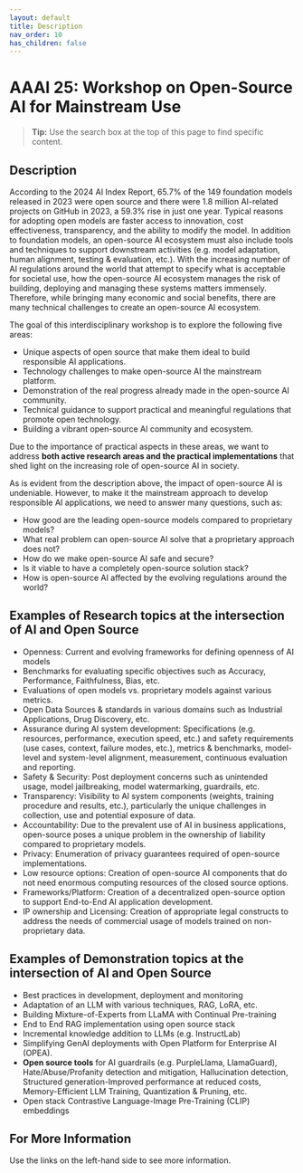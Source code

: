```yaml
---
layout: default
title: Description
nav_order: 10
has_children: false
---
```


# AAAI 25: Workshop on Open-Source AI for Mainstream Use

> **Tip:** Use the search box at the top of this page to find specific content.



## Description 
According to the 2024 AI Index Report, 65.7% of the 149 foundation models released in 2023 were open source and there were 1.8 million AI-related projects on GitHub in 2023, a 59.3% rise in just one year.  Typical reasons for adopting open models are faster access to innovation, cost effectiveness, transparency, and the ability to modify the model. In addition to foundation models, an open-source AI ecosystem must also include tools and techniques to support downstream activities (e.g. model adaptation, human alignment, testing & evaluation, etc.).  With the increasing number of AI regulations around the world that attempt to specify what is acceptable for societal use, how the open-source AI ecosystem manages the risk of building, deploying and managing these systems matters immensely.  Therefore, while bringing many economic and social benefits, there are many technical challenges to create an open-source AI ecosystem. 

The goal of this interdisciplinary workshop is to explore the following five areas:
* Unique aspects of open source that make them ideal to build responsible AI applications.
* Technology challenges to make open-source AI the mainstream platform.
* Demonstration of the real progress already made in the open-source AI community.
* Technical guidance to support practical and meaningful regulations that promote open technology.
* Building a vibrant open-source AI community and ecosystem.  

Due to the importance of practical aspects in these areas, we want to address **both active research areas and the practical implementations** that shed light on the increasing role of open-source AI in society.

As is evident from the description above, the impact of open-source AI is undeniable. However, to make it the mainstream approach to develop responsible AI applications, we need to answer many questions, such as:
* How good are the leading open-source models compared to proprietary models?
* What real problem can open-source AI solve that a proprietary approach does not?
* How do we make open-source AI safe and secure?
* Is it viable to have a completely open-source solution stack? 
* How is open-source AI affected by the evolving regulations around the world? 

## Examples of Research topics at the intersection of AI and Open Source 
* Openness:  Current and evolving frameworks for defining openness of AI models
* Benchmarks for evaluating specific objectives such as Accuracy, Performance, Faithfulness, Bias, etc.
* Evaluations of open models vs. proprietary models against various metrics.
* Open Data Sources & standards in various domains such as Industrial Applications, Drug Discovery, etc.
* Assurance during AI system development: Specifications (e.g. resources, performance, execution speed, etc.) and safety requirements (use cases, context, failure modes, etc.), metrics & benchmarks, model-level and system-level alignment, measurement, continuous evaluation and reporting.
* Safety & Security: Post deployment concerns such as unintended usage, model jailbreaking, model watermarking, guardrails, etc.  
* Transparency: Visibility to AI system components (weights, training procedure and results, etc.), particularly the unique challenges in collection, use and potential exposure of data.
* Accountability: Due to the prevalent use of AI in business applications, open-source poses a unique problem in the ownership of liability compared to proprietary models.
* Privacy: Enumeration of privacy guarantees required of open-source implementations. 
* Low resource options: Creation of open-source AI components that do not need enormous computing resources of the closed source options.
* Frameworks/Platform: Creation of a decentralized open-source option to support End-to-End AI application development.
* IP ownership and Licensing: Creation of appropriate legal constructs to address the needs of commercial usage of models trained on non-proprietary data.  


## Examples of Demonstration topics at the intersection of AI and Open Source 

* Best practices in development, deployment and monitoring
* Adaptation of an LLM with various techniques, RAG, LoRA, etc.
* Building Mixture-of-Experts from LLaMA with Continual Pre-training
* End to End RAG implementation using open source stack
* Incremental knowledge addition to LLMs (e.g. InstructLab)
* Simplifying GenAI deployments with Open Platform for Enterprise AI (OPEA).
* **Open source tools** for AI guardrails (e.g. PurpleLlama, LlamaGuard), Hate/Abuse/Profanity detection and mitigation, Hallucination detection, Structured generation-Improved performance at reduced costs, Memory-Efficient LLM Training, Quantization & Pruning, etc.
* Open stack Contrastive Language-Image Pre-Training (CLIP) embeddings


## For More Information

Use the links on the left-hand side to see more information.
